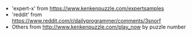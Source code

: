 * 'expert-x' from https://www.kenkenpuzzle.com/expertsamples
* 'reddit' from https://www.reddit.com/r/dailyprogrammer/comments/3snorf
* Others from http://www.kenkenpuzzle.com/play_now by puzzle number
